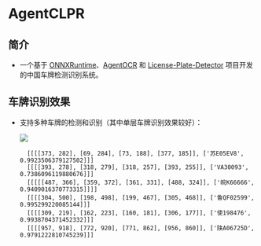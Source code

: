 # AgentCLPR
## 简介
* 一个基于 [ONNXRuntime](https://github.com/microsoft/onnxruntime)、[AgentOCR](https://github.com/AgentMaker/AgentOCR) 和 [License-Plate-Detector](https://github.com/zeusees/License-Plate-Detector) 项目开发的中国车牌检测识别系统。


## 车牌识别效果

* 支持多种车牌的检测和识别（其中单层车牌识别效果较好）：

    ![](https://img-blog.csdnimg.cn/45ad280278e947b59874586c621672ea.jpg)
        
        [[[[373, 282], [69, 284], [73, 188], [377, 185]], ['苏E05EV8', 0.9923506379127502]]]
        [[[[393, 278], [318, 279], [318, 257], [393, 255]], ['VA30093', 0.7386096119880676]]]
        [[[[[487, 366], [359, 372], [361, 331], [488, 324]], ['皖K66666', 0.9409016370773315]]]]
        [[[[304, 500], [198, 498], [199, 467], [305, 468]], ['鲁QF02599', 0.995299220085144]]]
        [[[[309, 219], [162, 223], [160, 181], [306, 177]], ['使198476', 0.9938704371452332]]]
        [[[[957, 918], [772, 920], [771, 862], [956, 860]], ['陕A06725D', 0.9791222810745239]]]

